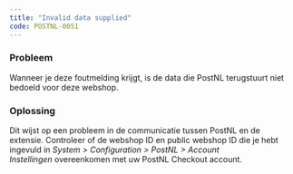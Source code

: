 ```yaml
---
title: "Invalid data supplied"
code: POSTNL-0051
---
```


<div class="columnLayout single" data-layout="single">
<div class="cell normal" data-type="normal">
<div class="innerCell">
<p><h3>Probleem</h3></p>
<p>Wanneer je deze foutmelding krijgt, is de data die PostNL terugstuurt niet bedoeld voor deze webshop. </p>
<p><h3>Oplossing</h3></p>
<p>Dit wijst op een probleem in de communicatie tussen PostNL en de extensie. Controleer of de webshop ID en public webshop ID die je hebt ingevuld in <em>System &gt; Configuration &gt; PostNL &gt; Account Instellingen </em>overeenkomen met uw PostNL Checkout account.</p>
<p></p></div>
</div>
</div>